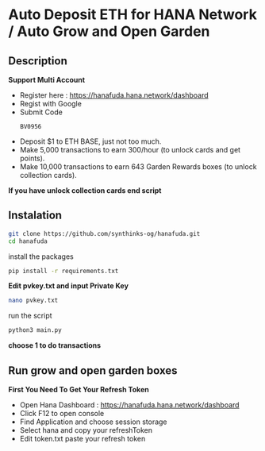 # Auto Deposit ETH for HANA Network / Auto Grow and Open Garden 


## Description
**Support Multi Account**
- Register here : https://hanafuda.hana.network/dashboard
- Regist with Google
- Submit Code
  ```
  BV0956
  ```
- Deposit $1 to ETH BASE, just not too much.
- Make 5,000 transactions to earn 300/hour (to unlock cards and get points).
- Make 10,000 transactions to earn 643 Garden Rewards boxes (to unlock collection cards).

**If you have unlock collection cards end script**

## Instalation
```bash
git clone https://github.com/synthinks-og/hanafuda.git
cd hanafuda
```
install the packages
```bash
pip install -r requirements.txt
```
**Edit pvkey.txt and input Private Key**
```bash
nano pvkey.txt
```
run the script
```bash
python3 main.py
```
**choose 1 to do transactions**
## Run grow and open garden boxes

**First You Need To Get Your Refresh Token**
- Open Hana Dashboard : https://hanafuda.hana.network/dashboard
- Click F12 to open console
- Find Application and choose session storage
- Select hana and copy your refreshToken
- Edit token.txt paste your refresh token
